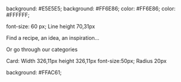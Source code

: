 background: #E5E5E5;
background: #FF6E86;
color: #FF6E86;
color: #FFFFFF;

font-size: 60 px;
Line height 70,31px

Find a recipe, an idea, an inspiration...

Or go through our categories

Card:
Width 326,11px
height 326,11px
font-size:50px;
Radius 20px

background: #FFAC61;
